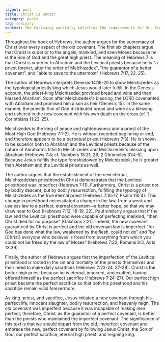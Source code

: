 ```yaml
---
layout: post
title: Christ is Better
category: posts
tag: seminary
context: The following partially satisfies the requirements for Dr. Steven McKinion's Biblical Hermeneutics class at Southeastern Baptist Theological Seminary.
---
```


Throughout the book of Hebrews, the author argues for the supremacy of Christ over every aspect of the old covenant. The first six chapters argue that Christ is superior to the angels, mankind, and even Moses because he is the Son of God and the great high priest. The meaning of Hebrews 7 is that Christ is superior to Abraham and the Levitical priests because he is "a priest forever, after the order of Melchizedek", "the guarantor of a better covenant", and "able to save to the uttermost" (Hebrews 7:17, 22, 25).

The author of Hebrews interprets Genesis 14:18-20 to show Melchizedek as the typological priestly king which Jesus would later fulfill. In the Genesis account, the priest-king Melchizedek provided bread and wine and then blessed Abraham. Soon after Melchizedek's blessing, the LORD covenanted with Abraham and promised him a son as heir (Genesis 15). In the same manner, the priestly Son of God distributed bread and wine as a blessing and ushered in the new covenant with his own death on the cross (cf. 1 Corinthians 11:23-25).

Melchizedek is the king of peace and righteousness and a priest of the Most High God (Hebrews 7:1-2). He is without recorded beginning or end, and therefore appears to be a perpetual priest (Hebrews 7:3). He is shown to be superior both to Abraham and the Levitical priests because of the nature of Abraham's tithe to Melchizedek and Melchizedek's blessing upon Abraham (Hebrews 7:4; cf. Numbers 18:21, 26; 2 Chronicles 31:4-5). Because Jesus fulfills the type foreshadowed by Melchizedek, he is greater than Abraham and the Levitical priests as well.

The author argues that the establishment of the new eternal, Melchizedekian priesthood in Christ demonstrates that the Levitical priesthood was imperfect (Hebrews 7:11). Furthermore, Christ is a priest not by bodily descent, but by bodily resurrection, fulfilling the typology of Melchizedek as the true eternal priest (Hebrews 7:16-17, Psalm 110:4). This change in priesthood necessitated a change in the law, from a weak and useless law to a perfect, eternal covenant—a better hope, so that we may draw near to God (Hebrews 7:12, 18-19, 22). Paul similarly argues that if the law and the Levitical priesthood were capable of perfecting mankind, "then Christ died for no purpose" (Galatians 2:21). Indeed, the new covenant guaranteed by Christ is perfect and the old covenant law is imperfect "for God has done what the law, weakened by the flesh, could not do" and "by [Christ] everyone who believes is freed from everything from which you could not be freed by the law of Moses" (Hebrews 7:22, Romans 8:3, Acts 13:39).

Finally, the author of Hebrews argues that the imperfection of the Levitical priesthood is rooted in the sin and mortality of the priests themselves and  their need to make daily sacrifices (Hebrews 7:23-24, 27-28). Christ is the better high priest because he is eternal, innocent, and exalted, having offered himself as the perfect sacrifice (Hebrews 7:24-27). Our perfect high priest became the perfect sacrifice so that both his priesthood and his sacrifice remain valid forevermore.

As king, priest, and sacrifice, Jesus initiated a new covenant through his perfect life, innocent slaughter, bodily resurrection, and heavenly reign. The old covenant was imperfect because it was incapable of making men perfect; therefore, Christ, as the guarantor of a perfect covenant, is better than the priests who maintained the imperfect covenant. The significance of this text is that we should depart from the old, imperfect covenant and embrace the new, perfect covenant by following Jesus Christ, the Son of God, our perfect sacrifice, eternal high priest, and reigning king.
